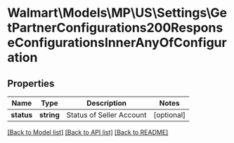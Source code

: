 # Walmart\Models\MP\US\Settings\GetPartnerConfigurations200ResponseConfigurationsInnerAnyOfConfiguration

## Properties

Name | Type | Description | Notes
------------ | ------------- | ------------- | -------------
**status** | **string** | Status of Seller Account | [optional]


[[Back to Model list]](./) [[Back to API list]](../../../../../README.md#supported-apis) [[Back to README]](../../../../../README.md)
